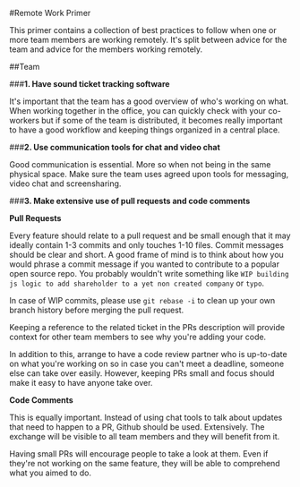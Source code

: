 #Remote Work Primer

This primer contains a collection of best practices to follow when one or more team members are working remotely. It's split between advice for the team and advice for the members working remotely.

##Team


###**1. Have sound ticket tracking software**

It's important that the team has a good overview of who's working on what. When working together in the office, you can quickly check with your co-workers but if some of the team is distributed, it becomes really important to have a good workflow and keeping things organized in a central place.

###**2. Use communication tools for chat and video chat**

Good communication is essential. More so when not being in the same physical space. Make sure the team uses agreed upon tools for messaging, video chat and screensharing.

###**3. Make extensive use of pull requests and code comments**

**Pull Requests**

Every feature should relate to a pull request and be small enough that it may ideally contain 1-3 commits and only touches 1-10 files. Commit messages should be clear and short. A good frame of mind is to think about how you would phrase a commit message if you wanted to contribute to a popular open source repo. You probably wouldn't write something like `WIP building js logic to add shareholder to a yet non created company` or `typo`.

In case of WIP commits, please use `git rebase -i` to clean up your own branch history before merging the pull request.

Keeping a reference to the related ticket in the PRs description will provide context for other team members to see why you're adding your code.

In addition to this, arrange to have a code review partner who is up-to-date on what you're working on so in case you can't meet a deadline, someone else can take over easily. However, keeping PRs small and focus should make it easy to have anyone take over.

**Code Comments**

This is equally important. Instead of using chat tools to talk about updates that need to happen to a PR, Github should be used. Extensively. The exchange will be visible to all team members and they will benefit from it.

Having small PRs will encourage people to take a look at them. Even if they're not working on the same feature, they will be able to comprehend what you aimed to do.
